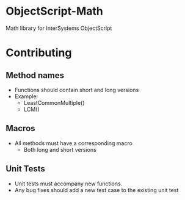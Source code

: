 # ObjectScript-Math
Math library for InterSystems ObjectScript

# Contributing
## Method names
- Functions should contain short and long versions
- Example:
  - LeastCommonMultiple()
  - LCM()
  
## Macros
- All methods must have a corresponding macro
  - Both long and short versions

## Unit Tests
- Unit tests must accompany new functions.
- Any bug fixes should add a new test case to the existing unit test
